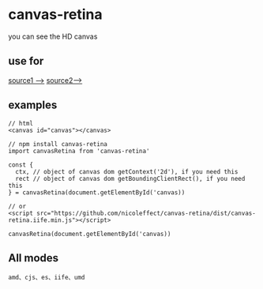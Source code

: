 # canvas-retina

you can see the HD canvas

## use for

[source1 -->](https://github.com/nicoleffect/point-plot)
[source2-->](https://github.com/nicoleffect/simple-circle-progress)

## examples

```
// html
<canvas id="canvas"></canvas>
```
```
// npm install canvas-retina
import canvasRetina from 'canvas-retina'

const {
  ctx, // object of canvas dom getContext('2d'), if you need this
  rect // object of canvas dom getBoundingClientRect(), if you need this
} = canvasRetina(document.getElementById('canvas))

```
```
// or
<script src="https://github.com/nicoleffect/canvas-retina/dist/canvas-retina.iife.min.js"></script>

canvasRetina(document.getElementById('canvas))

```

## All modes
```
amd、cjs、es、iife、umd
```
